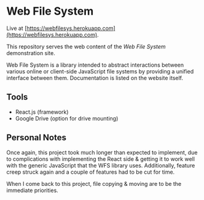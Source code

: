 # Web File System

Live at [https://webfilesys.herokuapp.com](https://webfilesys.herokuapp.com).

This repository serves the web content of the *Web File System* demonstration
site.

Web File System is a library intended to abstract interactions between various
online or client-side JavaScript file systems by providing a unified interface
between them. Documentation is listed on the website itself.

## Tools
- React.js (framework)
- Google Drive (option for drive mounting)

## Personal Notes
Once again, this project took much longer than expected to implement, due to
complications with implementing the React side & getting it to work well with
the generic JavaScript that the WFS library uses. Additionally, feature creep
struck again and a couple of features had to be cut for time.

When I come back to this project, file copying & moving are to be the immediate
priorities.
